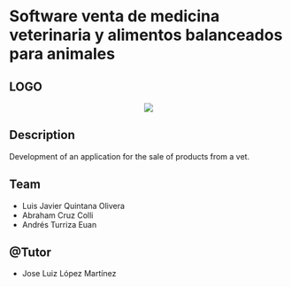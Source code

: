 # Software venta de medicina veterinaria y alimentos balanceados para animales

## LOGO
<p align="center">
<img src="https://github.com/Luis-J-Quintana/Vet/blob/master/LOGO.jpg">
</p>

## Description 
Development of an application for the sale of products from a vet.

## Team

* Luis Javier Quintana Olivera
* Abraham Cruz Colli
* Andrés Turriza Euan

## @Tutor

* Jose Luiz López Martínez
